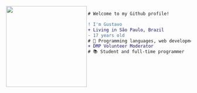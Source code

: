 <img align="left" height="220" src="https://i2.wp.com/cdn.statically.io/img/data.whicdn.com/images/322812879/original.gif"/>

```diff
# Welcome to my Github profile!

! I'm Gustavo
+ Living in São Paulo, Brazil
- 17 years old
# 📖 Programming languages, web development
+ DMP Volunteer Moderator
# 📚 Student and full-time programmer
```
